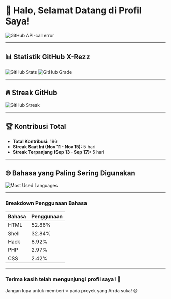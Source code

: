 # 👋 Halo, Selamat Datang di Profil Saya!

![GitHub API-call error](https://img.shields.io/badge/GitHub-API--call%20error!-red)

---

## 📊 Statistik GitHub X-Rezz

![GitHub Stats](https://github-readme-stats.vercel.app/api?username=RerezzOfficial&show_icons=true&theme=radical&count_private=true&hide=prs,issues&include_all_commits=true)
![GitHub Grade](https://github-readme-stats.vercel.app/api/top-langs/?username=RerezzOfficial&layout=compact&langs_count=8&theme=radical)

---

## 🔥 Streak GitHub

![GitHub Streak](https://github-readme-streak-stats.herokuapp.com/?user=RerezzOfficial&theme=dark&hide_border=true)

---

## 🏆 Kontribusi Total

- **Total Kontribusi:** 196
- **Streak Saat Ini (Nov 11 - Nov 15):** 5 hari
- **Streak Terpanjang (Sep 13 - Sep 17):** 5 hari

---

## 🌐 Bahasa yang Paling Sering Digunakan

![Most Used Languages](https://github-readme-stats.vercel.app/api/top-langs/?username=RerezzOfficial&langs_count=6&theme=radical&layout=compact)

---

### Breakdown Penggunaan Bahasa

| Bahasa   | Penggunaan  |
|----------|-------------|
| HTML     | 52.86%      |
| Shell    | 32.84%      |
| Hack     | 8.92%       |
| PHP      | 2.97%       |
| CSS      | 2.42%       |

---

### Terima kasih telah mengunjungi profil saya! 🌟
Jangan lupa untuk memberi ⭐ pada proyek yang Anda suka! 😄
